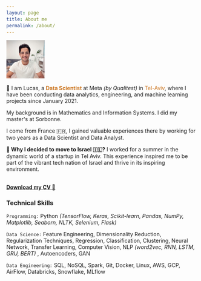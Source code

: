 ```yaml
---
layout: page
title: About me
permalink: /about/
---
```


<img src="/profil.jpg" alt="ProfilePic" width="20%" height="auto">

👋 I am Lucas, a <font color="#CC7722"><strong>Data Scientist</strong></font>
 at Meta _(by Qualitest)_ in  <font color="#CC7722">Tel-Aviv</font>, where I have been conducting data analytics, engineering, and machine learning projects since January 2021.

My background is in Mathematics and Information Systems. I did my master's at Sorbonne. 

I come from France 🇫🇷, I gained valuable experiences there by working for two years as a Data Scientist and Data Analyst.

**🤔 Why I decided to move to Israel 🇮🇱?**
I worked for a summer in the dynamic world of a startup in Tel Aviv. This experience inspired me to be part of the vibrant tech nation of Israel and thrive in its inspiring environment.

<br>
<a href="/Lucas_Bensaid_DS_.pdf" download><strong>Download my CV &#x1F4C4;</strong></a>


<br>

### Technical Skills
`Programming:` Python _(TensorFlow, Keras, Scikit-learn, Pandas, NumPy, Matplotlib, Seaborn, NLTK, Selenium, Flask)_

`Data Science:` Feature Engineering, Dimensionality Reduction, Regularization Techniques, Regression, Classification, Clustering, Neural Network, Transfer Learning, Computer Vision, NLP _(word2vec, RNN, LSTM, GRU, BERT)_ , Autoencoders, GAN

`Data Engineering:` SQL, NoSQL, Spark, Git, Docker, Linux, AWS, GCP, AirFlow, Databricks, Snowflake, MLflow 
